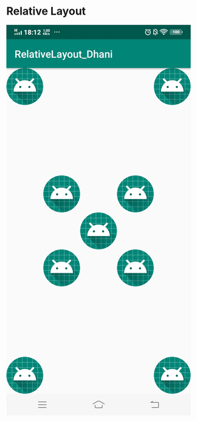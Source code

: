 # Relative Layout

![alt text](https://github.com/dhani1711/relativelayout/blob/master/ss/Screenshot_20190401_181207.jpg)
